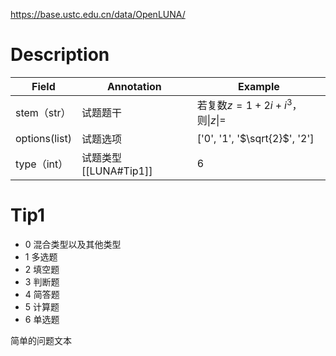 https://base.ustc.edu.cn/data/OpenLUNA/
# Description
| Field         | Annotation        | Example                       |
| ------------- | ----------------- | ----------------------------- |
| stem（str）     | 试题题干              | 若复数$z=1+2 i+i^{3}$，则$\|z\|=$  |
| options(list) | 试题选项              | ['0', '1', '$\sqrt{2}$', '2'] |
| type（int）     | 试题类型[[LUNA#Tip1]] | 6                             |
# Tip1
* 0 混合类型以及其他类型  
* 1 多选题  
* 2 填空题  
* 3 判断题  
* 4 简答题  
* 5 计算题  
* 6 单选题

简单的问题文本